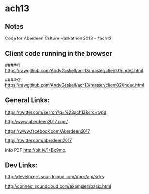ach13
=====

Notes
-----

Code for Aberdeen Culture Hackathon 2013 - #ach13

Client code running in the browser
----------------------------------

####v1
https://rawgithub.com/AndyGaskell/ach13/master/client01/index.html

####v2
https://rawgithub.com/AndyGaskell/ach13/master/client02/index.html





General Links:
--------------

https://twitter.com/search?q=%23ach13&src=typd

http://www.aberdeen2017.com/

https://www.facebook.com/Aberdeen2017

https://twitter.com/aberdeen2017

Info PDF http://bit.ly/14Bx9mo.


Dev Links:
----------

http://developers.soundcloud.com/docs/api/sdks

http://connect.soundcloud.com/examples/basic.html


